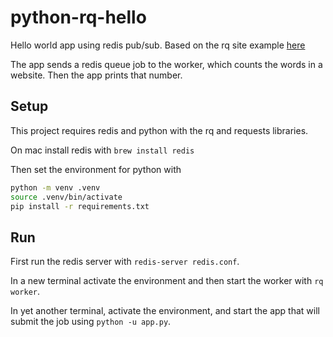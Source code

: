 # python-rq-hello

Hello world app using redis pub/sub. Based on the rq site example [here](https://python-rq.org/docs/)

The app sends a redis queue job to the worker, which counts the words in a website. Then the app prints that number.

## Setup

This project requires redis and python with the rq and requests libraries.

On mac install redis with `brew install redis`

Then set the environment for python with

```bash
python -m venv .venv
source .venv/bin/activate
pip install -r requirements.txt
```

## Run

First run the redis server with `redis-server redis.conf`.

In a new terminal activate the environment and then start the worker with `rq worker`.

In yet another terminal, activate the environment, and start the app that will submit the job using `python -u app.py`.
